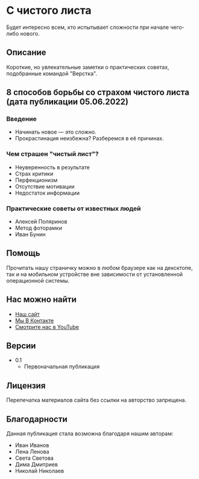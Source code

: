 # С чистого листа

Будет интересно всем, кто испытывает сложности при начале чего-либо нового.

## Описание

Короткие, но увлекательные заметки о практических советах, подобранные командой "Верстка".

## 8 способов борьбы со страхом чистого листа (дата публикации 05.06.2022)

### Введение

* Начинать новое — это сложно.
* Прокрастинация неизбежна? Разберемся в её причинах.

### Чем страшен "чистый лист"?

* Неуверенность в результате
* Страх критики
* Перфекционизм
* Отсутствие мотивации
* Недостаток информации

### Практические советы от известных людей

* Алексей Поляринов
* Метод фоторамки
* Иван Бунин

## Помощь

Прочитать нашу страничку можно в любом браузере как на дексктопе, так и на мобильном устройстве вне зависимости от установленной операционной системы.

## Нас можно найти

* [Наш сайт](www.verstka.ru)
* [Мы В Контакте](www.vk/verstka)
* [Смотрите нас в YouTube](www.youtube/verstka)

## Версии

* 0.1
    * Первоначальная публикация

## Лицензия

Перепечатка материалов сайта без ссылки на авторство запрещена.

## Благодарности

Данная публикация стала возможна благодаря нашим авторам:
* Иван Иванов
* Лена Ленова
* Света Светова
* Дима Дмитриев
* Николай Николаев
